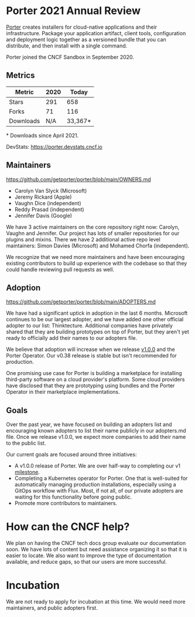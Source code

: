 # Porter 2021 Annual Review

[Porter](https://porter.sh) creates installers for cloud-native applications and their infrastructure.
Package your application artifact, client tools, configuration and deployment logic together as a versioned bundle that you can distribute, and then install with a single command.

Porter joined the CNCF Sandbox in September 2020.

## Metrics

| Metric | 2020 | Today |
| ------ | ---- | ----- |
| Stars  | 291  | 658   | 
| Forks  | 71   | 116   |
| Downloads | N/A | 33,367* |

\* Downloads since April 2021.

DevStats: https://porter.devstats.cncf.io

## Maintainers

https://github.com/getporter/porter/blob/main/OWNERS.md

* Carolyn Van Slyck (Microsoft)
* Jeremy Rickard (Apple)
* Vaughn Dice (independent)
* Reddy Prasad (independent)
* Jennifer Davis (Google)

We have 3 active maintainers on the core repository right now: Carolyn, Vaughn and Jennifer. Our project has lots of smaller repositories for our plugins and mixins. There we have 2 additional active repo level maintainers: Simon Davies (Microsoft) and Mohamed Chorfa (independent).

We recognize that we need more maintainers and have been encouraging existing contributors to build up experience with the codebase so that they could handle reviewing pull requests as well.

## Adoption

https://github.com/getporter/porter/blob/main/ADOPTERS.md

We have had a significant uptick in adoption in the last 6 months. Microsoft continues to be our largest adopter, and we have added one other official adopter to our list: Thinktecture. Additional companies have privately shared that they are building prototypes on top of Porter, but they aren't yet ready to officially add their names to our adopters file.

We believe that adoption will increase when we release [v1.0.0][milestone] and the Porter Operator. Our v0.38 release is stable but isn't recommended for production.

One promising use case for Porter is building a marketplace for installing third-party software on a cloud provider's platform. Some cloud providers have disclosed that they are prototyping using bundles and the Porter Operator in their marketplace implementations.

## Goals

Over the past year, we have focused on building an adopters list and encouraging known adopters to list their name publicly in our adopters.md file. Once we release v1.0.0, we expect more companies to add their name to the public list.

Our current goals are focused around three initiatives:
* A v1.0.0 release of Porter. We are over half-way to completing our v1 [milestone].
* Completing a Kubernetes operator for Porter. One that is well-suited for automatically managing production installations, especially using a GitOps workflow with Flux. Most, if not all, of our private adopters are waiting for this functionality before going public.
* Promote more contributors to maintainers.

# How can the CNCF help?

We plan on having the CNCF tech docs group evaluate our documentation soon. We have lots of content but need assistance organizing it so that it is easier to locate. We also want to improve the type of documentation available, and reduce gaps, so that our users are more successful.

# Incubation

We are not ready to apply for incubation at this time. We would need more maintainers, and public adopters first.

[milestone]: https://github.com/getporter/porter/milestone/16